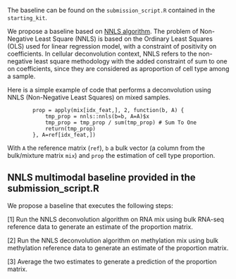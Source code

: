 The baseline can be found on the `submission_script.R` contained in the `starting_kit`.


We propose a baseline based on [NNLS algorithm](https://en.wikipedia.org/wiki/Non-negative_least_squares). The problem of Non-Negative Least Square (NNLS) is based on the Ordinary Least Squares (OLS) used for linear regression model, with a constraint of positivity on coefficients. In cellular deconvolution context, NNLS refers to the non-negative least square methodology with the added constraint of sum to one on coefficients, since they are considered as aproportion of cell type among a sample.

Here is a simple example of code that performs a deconvolution using NNLS (Non-Negative Least Squares) on mixed samples.
	
```
		prop = apply(mix[idx_feat,], 2, function(b, A) {
			tmp_prop = nnls::nnls(b=b, A=A)$x
			tmp_prop = tmp_prop / sum(tmp_prop) # Sum To One
			return(tmp_prop)
		}, A=ref[idx_feat,])  
```

With `A` the reference matrix (`ref`), `b` a bulk vector (a column from the bulk/mixture matrix `mix`) and `prop` the estimation of cell type proportion.


## NNLS multimodal baseline provided in the submission_script.R

We propose a baseline that executes the following steps:

[1] Run the NNLS deconvolution algorithm on RNA mix using bulk RNA-seq reference data to generate an estimate of the proportion matrix.

[2] Run the NNLS deconvolution algorithm on methylation mix using bulk methylation reference data to generate an estimate of the proportion matrix.

[3] Average the two estimates to generate a prediction of the proportion matrix.


